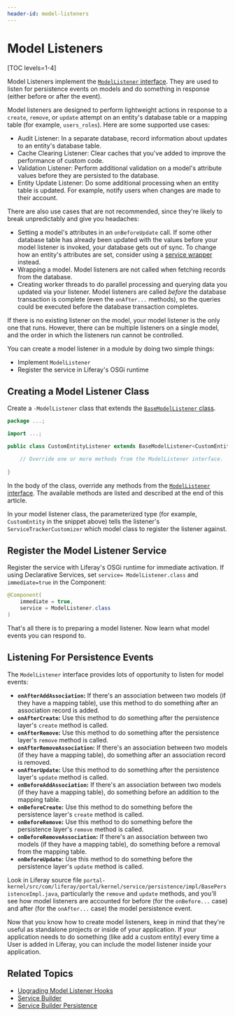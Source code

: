 ```yaml
---
header-id: model-listeners
---
```


# Model Listeners

[TOC levels=1-4]

Model Listeners implement the 
[`ModelListener` interface](@platform-ref@/7.2-latest/javadocs/portal-kernel/com/liferay/portal/kernel/model/ModelListener.html). 
They are used to listen for persistence events on models and do something in 
response (either before or after the event). 

Model listeners are designed to perform lightweight actions in response to a 
`create`, `remove`, or `update` attempt on an entity's database table or a 
mapping table (for example, `users_roles`). Here are some supported use cases:

-  Audit Listener: In a separate database, record information about updates to 
   an entity's database table.
-  Cache Clearing Listener: Clear caches that you've added to improve the 
   performance of custom code.
-  Validation Listener: Perform additional validation on a model's attribute 
   values before they are persisted to the database.
-  Entity Update Listener: Do some additional processing when an entity table is 
   updated. For example, notify users when changes are made to their account.

There are also use cases that are not recommended, since they're likely to break 
unpredictably and give you headaches:

-  Setting a model's attributes in an `onBeforeUpdate` call. If some other 
   database table has already been updated with the values before your model 
listener is invoked, your database gets out of sync. To change how an entity's 
attributes are set, consider using a [service wrapper](/docs/7-2/customization/-/knowledge_base/c/overriding-service-builder-services-service-wrappers) 
instead.
-  Wrapping a model. Model listeners are not called when fetching records from 
   the database.
-  Creating worker threads to do parallel processing and querying data you 
   updated via your listener. Model listeners are called *before* the database 
transaction is complete (even the `onAfter...` methods), so the queries could be 
executed before the database transaction completes. 

If there is no existing listener on the model, your model listener is the only 
one that runs. However, there can be multiple listeners on a single model, and 
the order in which the listeners run cannot be controlled. 

You can create a model listener in a module by doing two simple things:

-  Implement `ModelListener`
-  Register the service in Liferay's OSGi runtime

## Creating a Model Listener Class

Create a `-ModelListener` class that extends the 
[`BaseModelListener` class](@platform-ref@/7.2-latest/javadocs/portal-kernel/com/liferay/portal/kernel/model/BaseModelListener.html). 

```java
package ...;

import ...;

public class CustomEntityListener extends BaseModelListener<CustomEntity> {

    // Override one or more methods from the ModelListener interface.
    
}
```

In the body of the class, override any methods from the 
[`ModelListener` interface](@platform-ref@/7.2-latest/javadocs/portal-kernel/com/liferay/portal/kernel/model/ModelListener.html). 
The available methods are listed and described at the end of this article. 

In your model listener class, the parameterized type (for example, 
`CustomEntity` in the snippet above) tells the listener's 
`ServiceTrackerCustomizer` which model class to register the listener against. 

## Register the Model Listener Service

Register the service with Liferay's OSGi runtime for immediate activation. If 
using Declarative Services, set `service= ModelListener.class` and 
`immediate=true` in the Component:

```java
@Component(
    immediate = true,
    service = ModelListener.class
)
```

That's all there is to preparing a model listener. Now learn what model events 
you can respond to. 

## Listening For Persistence Events

The `ModelListener` interface provides lots of opportunity to listen for model
events:

-  **`onAfterAddAssociation`:** If there's an association between two models (if
   they have a mapping table), use this method to do something after an
association record is added.
-  **`onAfterCreate`:** Use this method to do something after the persistence
   layer's `create` method is called.
-  **`onAfterRemove`:** Use this method to do something after the persistence
   layer's `remove` method is called.
-  **`onAfterRemoveAssociation`:** If there's an association between two models
   (if they have a mapping table), do something after an association record is
removed.
-  **`onAfterUpdate`:** Use this method to do something after the persistence
   layer's `update` method is called.
-  **`onBeforeAddAssociation`:** If there's an association between two models 
   (if they have a mapping table), do something before an addition to the
   mapping table.
-  **`onBeforeCreate`:** Use this method to do something before the persistence
   layer's `create` method is called.
-  **`onBeforeRemove`:** Use this method to do something before the persistence
   layer's `remove` method is called.
-  **`onBeforeRemoveAssociation`:** If there's an association between two models
(if
   they have a mapping table), do something before a removal from the mapping
table.
-  **`onBeforeUpdate`:** Use this method to do something before the persistence
   layer's `update` method is called.

Look in Liferay source file 
`portal-kernel/src/com/liferay/portal/kernel/service/persistence/impl/BasePersistenceImpl.java`, 
particularly the `remove` and `update` methods, and you'll see how model 
listeners are accounted for before (for the `onBefore...` case) and after (for 
the `onAfter...` case) the model persistence event. 

Now that you know how to create model listeners, keep in mind that they're 
useful as standalone projects or inside of your application. If your application 
needs to do something (like add a custom entity) every time a User is added in 
Liferay, you can include the model listener inside your application. 

## Related Topics

- [Upgrading Model Listener Hooks](/docs/7-2/tutorials/-/knowledge_base/t/upgrading-model-listener-hooks)
- [Service Builder](/docs/7-2/appdev/-/knowledge_base/a/service-builder)
- [Service Builder Persistence](/docs/7-2/appdev/-/knowledge_base/a/service-builder)
